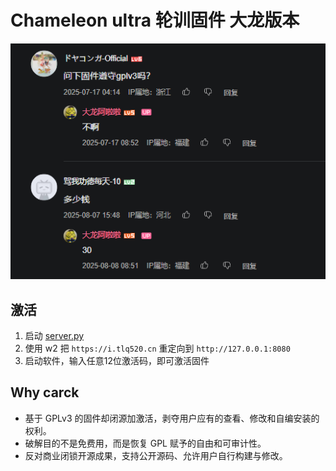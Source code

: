 # Chameleon ultra 轮训固件 大龙版本

![](image/image.png)

## 激活

1. 启动 [server.py](server/server.py)
2. 使用 w2 把 `https://i.tlq520.cn` 重定向到 `http://127.0.0.1:8080`
3. 启动软件，输入任意12位激活码，即可激活固件

## Why carck

- 基于 GPLv3 的固件却闭源加激活，剥夺用户应有的查看、修改和自编安装的权利。
- 破解目的不是免费用，而是恢复 GPL 赋予的自由和可审计性。
- 反对商业闭锁开源成果，支持公开源码、允许用户自行构建与修改。
